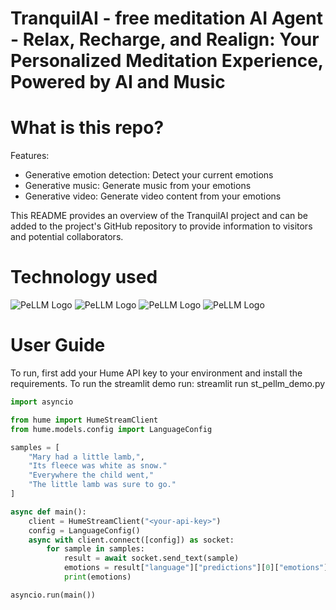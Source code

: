 # TranquilAI - free meditation AI Agent - Relax, Recharge, and Realign: Your Personalized Meditation Experience, Powered by AI and Music

# What is this repo?
Features:
- Generative emotion detection: Detect your current emotions
- Generative music: Generate music from your emotions
- Generative video: Generate video content from your emotions

This README provides an overview of the TranquilAI project and can be added to the project's GitHub repository to provide information to visitors and potential collaborators.


# Technology used
![PeLLM Logo](https://i.ibb.co/fnQgFGR/Screenshot-2023-10-21-at-15-33-59.png)
![PeLLM Logo](https://media.licdn.com/dms/image/C560BAQFk_yGavzSPgw/company-logo_200_200/0/1617661228001/hume_ai_logo?e=2147483647&v=beta&t=qczNgjXGUOfy5BrkX9holZ2XXeU4aNzikHVJHhuX7_c)
![PeLLM Logo](https://cdn.mos.cms.futurecdn.net/aSiEWj4bvEGBvUMs9tyXyW.png)
![PeLLM Logo](https://www.thesoftwarereport.com/wp-content/uploads/2023/09/Hugging-Face2.png)

# User Guide
To run, first add your Hume API key to your environment and install the requirements. To run the streamlit demo run: streamlit run st_pellm_demo.py

```python
import asyncio

from hume import HumeStreamClient
from hume.models.config import LanguageConfig

samples = [
    "Mary had a little lamb,",
    "Its fleece was white as snow."
    "Everywhere the child went,"
    "The little lamb was sure to go."
]

async def main():
    client = HumeStreamClient("<your-api-key>")
    config = LanguageConfig()
    async with client.connect([config]) as socket:
        for sample in samples:
            result = await socket.send_text(sample)
            emotions = result["language"]["predictions"][0]["emotions"]
            print(emotions)

asyncio.run(main())
